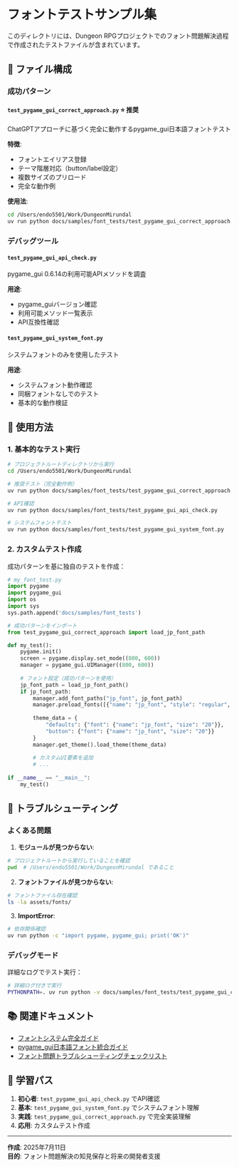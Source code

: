 # フォントテストサンプル集

このディレクトリには、Dungeon RPGプロジェクトでのフォント問題解決過程で作成されたテストファイルが含まれています。

## 📁 ファイル構成

### 成功パターン

#### `test_pygame_gui_correct_approach.py` ⭐ **推奨**
ChatGPTアプローチに基づく完全に動作するpygame_gui日本語フォントテスト

**特徴**:
- フォントエイリアス登録
- テーマ階層対応（button/label設定）
- 複数サイズのプリロード
- 完全な動作例

**使用法**:
```bash
cd /Users/endo5501/Work/DungeonMirundal
uv run python docs/samples/font_tests/test_pygame_gui_correct_approach.py
```

### デバッグツール

#### `test_pygame_gui_api_check.py`
pygame_gui 0.6.14の利用可能APIメソッドを調査

**用途**:
- pygame_guiバージョン確認
- 利用可能メソッド一覧表示
- API互換性確認

#### `test_pygame_gui_system_font.py`
システムフォントのみを使用したテスト

**用途**:
- システムフォント動作確認
- 同梱フォントなしでのテスト
- 基本的な動作検証

## 🚀 使用方法

### 1. 基本的なテスト実行

```bash
# プロジェクトルートディレクトリから実行
cd /Users/endo5501/Work/DungeonMirundal

# 推奨テスト（完全動作例）
uv run python docs/samples/font_tests/test_pygame_gui_correct_approach.py

# API確認
uv run python docs/samples/font_tests/test_pygame_gui_api_check.py

# システムフォントテスト
uv run python docs/samples/font_tests/test_pygame_gui_system_font.py
```

### 2. カスタムテスト作成

成功パターンを基に独自のテストを作成：

```python
# my_font_test.py
import pygame
import pygame_gui
import os
import sys
sys.path.append('docs/samples/font_tests')

# 成功パターンをインポート
from test_pygame_gui_correct_approach import load_jp_font_path

def my_test():
    pygame.init()
    screen = pygame.display.set_mode((800, 600))
    manager = pygame_gui.UIManager((800, 600))
    
    # フォント設定（成功パターンを使用）
    jp_font_path = load_jp_font_path()
    if jp_font_path:
        manager.add_font_paths("jp_font", jp_font_path)
        manager.preload_fonts([{"name": "jp_font", "style": "regular", "point_size": 20}])
        
        theme_data = {
            "defaults": {"font": {"name": "jp_font", "size": "20"}},
            "button": {"font": {"name": "jp_font", "size": "20"}}
        }
        manager.get_theme().load_theme(theme_data)
        
        # カスタムUI要素を追加
        # ...
        
if __name__ == "__main__":
    my_test()
```

## 🔧 トラブルシューティング

### よくある問題

1. **モジュールが見つからない**:
```bash
# プロジェクトルートから実行していることを確認
pwd  # /Users/endo5501/Work/DungeonMirundal であること
```

2. **フォントファイルが見つからない**:
```bash
# フォントファイル存在確認
ls -la assets/fonts/
```

3. **ImportError**:
```bash
# 依存関係確認
uv run python -c "import pygame, pygame_gui; print('OK')"
```

### デバッグモード

詳細なログでテスト実行：

```bash
# 詳細ログ付きで実行
PYTHONPATH=. uv run python -v docs/samples/font_tests/test_pygame_gui_correct_approach.py
```

## 📚 関連ドキュメント

- [フォントシステム完全ガイド](../../font_system_guide.md)
- [pygame_gui日本語フォント統合ガイド](../../pygame_gui_font_integration.md)
- [フォント問題トラブルシューティングチェックリスト](../../font_troubleshooting_checklist.md)

## 🎯 学習パス

1. **初心者**: `test_pygame_gui_api_check.py` でAPI確認
2. **基本**: `test_pygame_gui_system_font.py` でシステムフォント理解
3. **実践**: `test_pygame_gui_correct_approach.py` で完全実装理解
4. **応用**: カスタムテスト作成

---

**作成**: 2025年7月11日  
**目的**: フォント問題解決の知見保存と将来の開発者支援